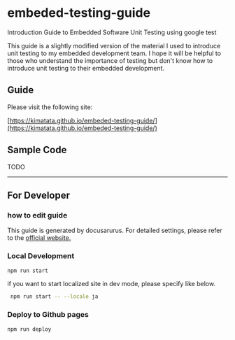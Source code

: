 # embeded-testing-guide

Introduction Guide to Embedded Software Unit Testing using google test

This guide is a slightly modified version of the material I used to introduce unit testing to my embedded development team. I hope it will be helpful to those who understand the importance of testing but don't know how to introduce unit testing to their embedded development.

## Guide

Please visit the following site:

[https://kimatata.github.io/embeded-testing-guide/](https://kimatata.github.io/embeded-testing-guide/)

## Sample Code

TODO

<hr />

## For Developer

### how to edit guide

This guide is generated by docusarurus. For detailed settings, please refer to the [official website.](https://docusaurus.io/)

### Local Development

```bash
npm run start
```

if you want to start localized site in dev mode, please specify like below.

```bash
 npm run start -- --locale ja
```

### Deploy to Github pages

```bash
npm run deploy
```
